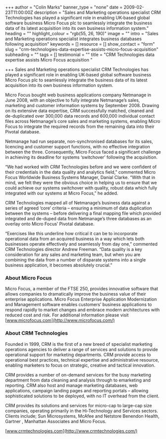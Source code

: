 +++
author = "Colin Marks"
banner_type = "none"
date = 2009-02-23T11:00:00Z
description = "Sales and Marketing operations specialist CRM Technologies has played a significant role in enabling UK-based global software business Micro Focus plc to seamlessly integrate the business data of its latest acquisition into its own business information system."
heading = ""
highlight_colour = "rgb(55, 26, 190)"
image = ""
intro = "Sales and Marketing operations specialist integrates business databases following acquisition"
keywords = []
resource = []
show_contact = "form"
slug = "crm-technologies-data-expertise-assists-micro-focus-acquisition"
subheading = ""
tags = []
testimonial = ""
title = "CRM Technologies data expertise assists Micro Focus acquisition "

+++
Sales and Marketing operations specialist CRM Technologies has played a significant role in enabling UK-based global software business Micro Focus plc to seamlessly integrate the business data of its latest acquisition into its own business information system.

Micro Focus bought web business applications company Netmanage in June 2008, with an objective to fully integrate Netmanage’s sales, marketing and customer information systems by September 2008. Drawing on its extensive data expertise, CRM successfully matched, cleaned and de-duplicated over 300,000 data records and 600,000 individual contact files across Netmanage’s core sales and marketing systems, enabling Micro Focus to integrate the required records from the remaining data into their Pivotal database.

Netmanage had run separate, non-synchronised databases for its sales, licencing and customer support functions, with no effective integration between the three. Consequently, Micro Focus faced a significant challenge in achieving its deadline for systems ‘switchover’ following the acquisition.

“We had worked with CRM Technologies before and we were confident of their credentials in the data quality and analytics field,” commented Micro Focus Worldwide Business Systems Manager, Danial Clarke. “With that in mind, we felt they were the obvious choice in helping us to ensure that we could achieve our systems switchover with quality, robust data which fully integrated with our systems at Micro Focus,” he added.

CRM Technologies mapped all of Netmanage’s business data against a series of agreed ‘core’ criteria – ensuring a minimum of data duplication between the systems – before delivering a final mapping file which provided integrated and de-duped data from Netmanage’s three databases as an overlay onto Micro Focus’ Pivotal database.

“Exercises like this underline how critical it can be to incorporate operational data from an acquired business in a way which lets both businesses operate effectively and seamlessly from day one,” commented CRM Technologies director Andrew Freeman. “Data quality is a key consideration for any sales and marketing team, but when you are combining the data from a number of disparate systems into a single business application, it becomes absolutely crucial.”

### About Micro Focus

Micro Focus, a member of the FTSE 250, provides innovative software that allows companies to dramatically improve the business value of their enterprise applications. Micro Focus Enterprise Application Modernization and Management software enables customers’ business applications to respond rapidly to market changes and embrace modern architectures with reduced cost and risk. For additional information please visit [www.microfocus.com](http://www.microfocus.com/)

### About CRM Technologies

Founded in 1999, CRM is the first of a new breed of specialist marketing operations agencies to deliver a range of services and solutions to provide operational support for marketing departments. CRM provide access to operational best practices, technical expertise and administrative resource, enabling marketers to focus on strategic, creative and tactical innovation.

CRM provides a number of on-demand services for the busy marketing department from data cleaning and analysis through to emarketing and reporting. CRM also host and manage marketing databases, web applications, campaign landing pages and reporting portals – allowing sophisticated solutions to be deployed, with no IT overhead from the client.

CRM provides its solutions and services for micro-cap to large-cap size companies, operating primarily in the Hi-Technology and Services sectors. Clients include; Sun Microsystems, McAfee and Netstore Benendon Health, Gartner , Manhattan Associates and Micro Focus.

[www.crmtechnologies.com](http://www.crmtechnologies.com/)